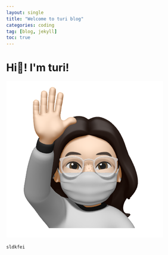 ```yaml
---
layout: single
title: "Welcome to turi blog"
categories: coding
tag: [blog, jekyll]
toc: true
---
```


# Hi👋! I'm turi!

![](../images/2021-11-03-first/author-logo-16360988923371.png)

```python
sldkfei
```
